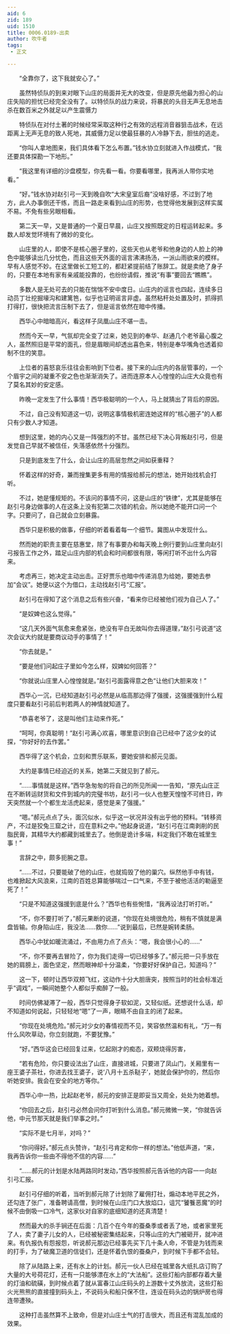 ```yaml
---
aid: 6
zid: 189
uid: 1510
title: 0006.0189-出卖
author: 吹牛者
tags: 
 - 正文

---
```




　　“全靠你了，这下我就安心了。”

　　虽然特侦队的到来对眼下山庄的局面并无大的改变，但是原先他最为担心的山庄失陷的担忧已经完全没有了。以特侦队的战力来说，将暴民的头目无声无息地击杀在数百米之外就足以产生震慑力

　　特侦队在对付土著的时候经常采取这种行之有效的远程消音器狙击战术，在远距离上无声无息的致人死地，其威慑力足以使最狂暴的人冷静下去，胆怯的逃走。

　　“你叫人拿地图来，我们具体看下怎么布置。”钱水协立刻就进入作战模式，“我还要具体探勘一下地形。”

　　“我这里有详细的沙盘模型，你先看一看。你要看哪里，我再派人带你实地看。”

　　“好。”钱水协对赵引弓一天到晚自吹“大宋皇室后裔”没啥好感，不过到了地方，此人办事倒还干练，而且一路走来看到山庄的形势，也觉得他发展到这样实属不易。不免有些另眼相看。

　　第二天一早，又是普通的一个夏日早晨，山庄又按照既定的日程运转起来。多数人却发觉环境有了微妙的变化。

　　山庄里的人，即使不是核心圈子里的，这些天也从老爷和他身边的人脸上的神色中能够读出几分忧色，而且这些天外面的谣言沸沸扬汤，一派山雨欲来的模样。早有人感觉不妙。在这里做长工短工的，都赶紧提前结了账辞工。就是卖绝了身子的，只要在本地有家有亲戚能投靠的，也纷纷请假，推说“有事”要回去“瞧瞧”。

　　多数人是无处可去的只能在惴惴不安中度日。山庄内的谣言也四起，连续多日动员丁壮挖掘壕沟和建篱笆，似乎也证明谣言非虚。虽然粘杆处处置及时，抓得抓打得打，很快把流言压制下去了，但是谣言依然在暗中传播。

　　西华心中暗暗高兴，看这样子凤凰山庄不堪一击。

　　然而今天一早，气氛却完全变了过来，她见到的奉华、赵通几个老爷最心腹之人，虽然照旧是平常的面孔，但是眉眼间却透出喜色来，特别是奉华嘴角也透着抑制不住的笑意。

　　上位者的喜怒哀乐往往会影响到下位者。接下来的山庄内的各层管事的，一个个眉宇之间的凝重不安之色也渐渐消失了。进而连原本人心惶惶的山庄大众竟也有了莫名其妙的安定感。

　　昨晚一定发生了什么事情！西华极聪明的一个人，马上就猜出了背后的原因。

　　不过，自己没有知道这一切，说明这事情极机密连她这样的“核心圈子”的人都只有少数人才知道。

　　想到这里，她的内心又是一阵强烈的不甘。虽然已经下决心背叛赵引弓，但是发觉自己早就不被信任，失落感依然十分强烈。

　　只是到底发生了什么，会让山庄的高层忽然之间如获重释？

　　怀着这样的好奇，兼而搜集更多有用的情报给郝元的想法，她开始找机会打听。

　　不过，她是懂规矩的。不该问的事情不问，这是山庄的“铁律”，尤其是能够在赵引弓身边做事的人在这条上没有犯第二次错的机会。所以她绝不能开口问一个字。只要问了，自己就会立刻暴露。

　　西华只是积极的做事，仔细的听着看着每一个细节。冀图从中发现什么。

　　然而她的职责主要在慈惠堂，除了有事要办和每天晚上例行要到山庄里向赵引弓报告工作之外，踏足山庄内部的机会和时间都很有限，等闲打听不出什么内容来。

　　考虑再三，她决定主动出击。正好贾乐也暗中传递消息为给她，要她去参加“会议”。她便以这个为借口，主动找赵引弓“汇报”。

　　赵引弓在得知了这个消息之后有些兴奋，“看来你已经被他们视为自己人了。”

　　“是奴婢也这么觉得。”

　　“这几天外面气氛愈来愈紧张，绝没有平白无故叫你去得道理，”赵引弓说道“这次会议大约就是要商议动手的事情了！”

　　“你去就是。”

　　“要是他们问起庄子里如今怎么样，奴婢如何回答？”

　　“你就说山庄里人心惶惶就是。”赵引弓面露得意之色“让他们大胆来攻！”

　　西华心一沉，已经知道赵引弓必然是从临高那边得了强援，这强援强到什么程度只要看赵引弓前后判若两人的神情就知道了。

　　“恭喜老爷了，这是叫他们主动来作死。”

　　“呵呵，你真聪明！”赵引弓满心欢喜，哪里意识到自己已经中了这少女的试探，“你好好的去作罢。”

　　西华得了这个机会，立刻和贾乐联系，要她安排和郝元见面。

　　大约是事情已经迫近的关系，她第二天就见到了郝元。

　　“……事情就是这样。”西华急匆匆的将自己的所见所闻一一告知，“原先山庄正在不断转运财货和文件到城内的完璧书坊，赵引弓一伙人也整天惶惶不可终日，昨天突然就一个个都生龙活虎起来，感觉是来了强援。”

　　“嗯。”郝元点点了头，面沉似水，似乎这一状况并没有出乎他的预料。“转移资产，不过是狡兔三窟之计，应在意料之中。”他起身说道，“赵引弓在江南剥削的民脂民膏，其精华大约都藏到城里去了。他倒是诡计多端，料定我们不敢在城里生事！”

　　言辞之中，颇多扼腕之意。

　　“……不过，只要能破了他的山庄，也就捣毁了他的巢穴。纵然他手中有钱，也难掀起大风浪来，江南的百姓总算能够喘过一口气来，不至于被他活活的勒逼至死了！”

　　“只是不知道这强援到底是什么？”西华也有些惋惜，“我再设法打听打听。”

　　“不，你不要打听了，”郝元果断的说道，“你现在处境很危险，稍有不慎就是满盘皆输。你身陷山庄，我没法……救你……”说到最后，已然是婉转柔肠。

　　西华心中犹如暖流涌过，不由用力点了点头：“嗯，我会很小心的……”

　　“不，你不要再去冒险了，你为我们走得一切已经够多了。”郝元把一只手放在她的肩膀上，面色坚定，然而眼神却十分温柔，“你要好好保护自己，知道吗？”

　　这一下，顿时让西华双颊飞红，这动作十分大胆唐突，按照当时的社会标准近乎“调戏”，一瞬间她整个人都似乎痴醉了一般。

　　时间仿佛凝滞了一般，西华只觉得身子软如泥，又轻似纸。还想说什么话，却不知道如何说起，只轻轻地“嗯”了一声，眼睛不由自主的闭了起来。

　　“你现在处境危险。”郝元对少女的春情视而不见，笑容依然温和有礼，“万一有什么风吹草动，你立刻就跑，不要犹豫。”

　　“好。”西华这会已经回复过来，忆起刚才的痴态，双颊烧得厉害，

　　“若有危险，你只要设法出了山庄，直接进城，只要进了凤山门，关厢里有一座王婆子茶社，你进去找王婆子，说‘八月十五杀鞑子’，她就会保护你的，然后你听她安排。我会在安全的地方等你。”

　　西华心中一热，比起赵老爷，郝元的安排正是即妥当又周全，处处为她着想。

　　“你回去之后，赵引弓必然会问你打听到什么消息。”郝元微微一笑，“你就告诉他，中元节那天就是我们举事之时。”

　　“实际不是七月半，对吗？”

　　“你问得好。”郝元点头赞许，“赵引弓肯定和你一样的想法。”他低声道，“来，我再告诉你一些由不得他不信的内容……”

　　“……郝元的计划是水陆两路同时发动，”西华按照郝元告诉他的内容一一向赵引弓汇报。

　　赵引弓仔细的听着，当听到郝元除了计划除了雇佣打社，煽动本地平民之外，还勾连了张广，准备聘请高僧，到时候在山庄门口大放焰口，诅咒“饕餮恶魔”的时候不由倒吸一口冷气，这家伙对自家的底细知道的还真清楚！

　　然而最大的杀手锏还在后面：几百个在今年的蚕桑季或者丢了地，或者家里死了人，卖了妻子儿女的人，已经被秘密集结起来，只等山庄的大门被砸开，就冲进来。有仇报仇有怨报怨，听说郝元那边已经事先买下几十条人命，不管是为钱而来的打手，为了破魔卫道的信徒们，还是怀着仇恨的蚕桑户，到时候下手都不会轻。

　　除了从陆路上来，还有水上的计划。郝元一伙人已经在城里各大纸扎店订购了大量的大号荷花灯，还有一只能够漂在水上的“大法船”。这些灯船内部都存着大量的灯油和硫磺，到时候点着了就从富春江山庄码头的上游数十丈外放流，这些灯船火光熊熊的直接撞到码头上，不说码头和船只保不住，连设在码头边的锅炉房也得连带遭殃。

　　这种打击虽然算不上致命，但是对山庄士气的打击很大，而且还有混乱加成的效果。


